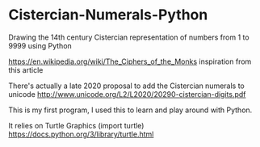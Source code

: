 # Cistercian-Numerals-Python
Drawing  the 14th century Cistercian representation of numbers from 1 to 9999 using Python 

https://en.wikipedia.org/wiki/The_Ciphers_of_the_Monks
inspiration from this article

There's actually a late 2020 proposal to add the Cistercian  numerals to unicode
http://www.unicode.org/L2/L2020/20290-cistercian-digits.pdf

This is my first program, I used this to learn and play around with Python.

It relies on Turtle Graphics  (import turtle)
https://docs.python.org/3/library/turtle.html
